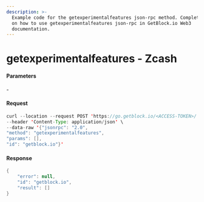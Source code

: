 ```yaml
---
description: >-
  Example code for the getexperimentalfeatures json-rpc method. Сomplete guide
  on how to use getexperimentalfeatures json-rpc in GetBlock.io Web3
  documentation.
---
```


# getexperimentalfeatures - Zcash

#### Parameters

\-

#### Request

```java
curl --location --request POST 'https://go.getblock.io/<ACCESS-TOKEN>/' \
--header 'Content-Type: application/json' \
--data-raw '{"jsonrpc": "2.0",
"method": "getexperimentalfeatures",
"params": [],
"id": "getblock.io"}'
```

#### Response

```java
{
    "error": null,
    "id": "getblock.io",
    "result": []
}
```
